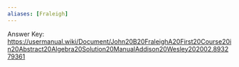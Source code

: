 ```yaml
---
aliases: [Fraleigh]
---
```

Answer Key:
https://usermanual.wiki/Document/John20B20FraleighA20First20Course20in20Abstract20Algebra20Solution20ManualAddison20Wesley202002.893279361